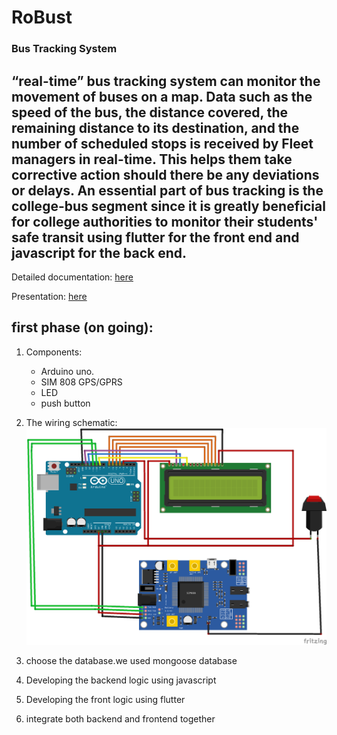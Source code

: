 # RoBust
### Bus Tracking System
 
 
## “real-time” bus tracking system can monitor the movement of buses on a map. Data such as the speed of the bus, the distance covered, the remaining distance to its destination, and the number of scheduled stops is received by Fleet managers in real-time. This helps them take corrective action should there be any deviations or delays. An essential part of bus tracking is the college-bus segment since it is greatly beneficial for college authorities to monitor their students' safe transit using flutter for the front end and javascript for the back end.

Detailed documentation: [here](https://github.com/NaNo211/RoBust/blob/main/RoBust%20-%20Bus%20Tracking%20System(documentation).pdf)

Presentation: [here](https://github.com/NaNo211/RoBust/blob/main/RoBust%20-%20Bus%20Tracking%20System.pptx)
## first phase (on going):
1. Components:
    - Arduino uno.
    - SIM 808 GPS/GPRS
    - LED
    - push button
    
2. The wiring schematic: ![this is an image](https://github.com/NaNo211/RoBust/blob/main/1.png)
3. choose the database.we used mongoose database
4. Developing the backend logic using javascript 
5. Developing the front logic using flutter
6. integrate both backend and frontend together 

